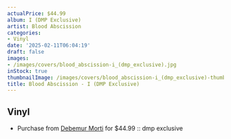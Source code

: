 ```yaml
---
actualPrice: $44.99
album: I (DMP Exclusive)
artist: Blood Abscission
categories:
- Vinyl
date: '2025-02-11T06:04:19'
draft: false
images:
- /images/covers/blood_abscission-i_(dmp_exclusive).jpg
inStock: true
thumbnailImage: /images/covers/blood_abscission-i_(dmp_exclusive)-thumb.jpg
title: Blood Abscission - I (DMP Exclusive)
---
```


## Vinyl
* Purchase from [Debemur Morti](https://debemurmorti.aisamerch.com/item/156332) for $44.99 :: dmp exclusive
